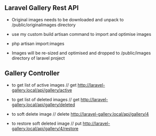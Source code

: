 
## Laravel Gallery Rest API

- Original images needs to be downloaded and unpack to /public/originalimages directory
- use my custom build artisan command to import and optimise images
- php artisan import:images

- Images will be re-sized and optimised and dropped to /public/images directory of laravel project


## Gallery Controller

- to get list of active images
// get http://laravel-gallery.local/api/gallery/active

- to get list of deleted images
// get http://laravel-gallery.local/api/gallery/deleted

- to soft delete image
// delete http://laravel-gallery.local/api/gallery/4

- to restore soft deleted image
// put http://laravel-gallery.local/api/gallery/4/restore

